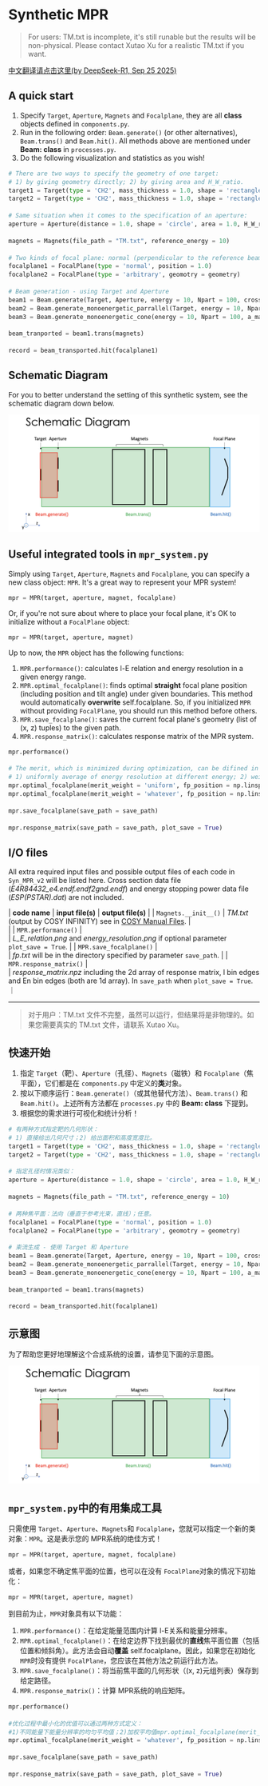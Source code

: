 # Synthetic MPR

> For users: TM.txt is incomplete, it's still runable but the results will be non-physical. Please contact Xutao Xu for a realistic TM.txt if you want.

[中文翻译请点击这里(by DeepSeek-R1, Sep 25 2025)](#chinese-translation)

## A quick start

1. Specify `Target`, `Aperture`, `Magnets` and `Focalplane`, they are all **class** objects defined in `components.py`.
2. Run in the following order: `Beam.generate()` (or other alternatives), `Beam.trans()` and `Beam.hit()`. All methods above are mentioned under **Beam: class** in `processes.py`.
3. Do the following visualization and statistics as you wish!

```python
# There are two ways to specify the geometry of one target: 
# 1) by giving geometry directly; 2) by giving area and H_W_ratio.
target1 = Target(type = 'CH2', mass_thickness = 1.0, shape = 'rectangle', geometry = [width, height])
target2 = Target(type = 'CH2', mass_thickness = 1.0, shape = 'rectangle', area = 1.0, H_W_ratio = 3/2)

# Same situation when it comes to the specification of an aperture:
aperture = Aperture(distance = 1.0, shape = 'circle', area = 1.0, H_W_ratio = 1.0)

magnets = Magnets(file_path = "TM.txt", reference_energy = 10)

# Two kinds of focal plane: normal (perpendicular to the reference beam, straight); arbitrary.
focalplane1 = FocalPlane(type = 'normal', position = 1.0)
focalplane2 = FocalPlane(type = 'arbitrary', geomotry = geometry)

# Beam generation - using Target and Aperture
beam1 = Beam.generate(Target, Aperture, energy = 10, Npart = 100, cross_section = cross_section)
beam2 = Beam.generate_monoenergetic_parrallel(Target, energy = 10, Npart = 100)
beam3 = Beam.generate_monoenergetic_cone(energy = 10, Npart = 100, a_max = 0.01)

beam_tranported = beam1.trans(magnets)

record = beam_transported.hit(focalplane1)
```

## Schematic Diagram

For you to better understand the setting of this synthetic system, see the schematic diagram down below.

![4 components and 3 processes, that's all you could expect!](./readme_imgs/Diagram.png)

## Useful integrated tools in `mpr_system.py`

Simply using `Target`, `Aperture`, `Magnets` and `Focalplane`, you can specify a new class object: `MPR`. It's a great way to represent your MPR system!

```python
mpr = MPR(target, aperture, magnet, focalplane)
```

Or, if you're not sure about where to place your focal plane, it's OK to initialize without a `FocalPlane` object:

```python
mpr = MPR(target, aperture, magnet)
```

Up to now, the `MPR` object has the following functions:

1. `MPR.performance()`: calculates l-E relation and energy resolution in a given energy range.
2. `MPR.optimal_focalplane()`: finds optimal **straight** focal plane position (including position and tilt angle) under given boundaries. This method would automatically **overwrite** self.focalplane. So, if you initialized `MPR` without providing `FocalPlane`, you should run this method before others.
3. `MPR.save_focalplane()`: saves the current focal plane's geometry (list of (x, z) tuples) to the given path.
4. `MPR.response_matrix()`: calculates response matrix of the MPR system.

```python
mpr.performance()

# The merit, which is minimized during optimization, can be difined in two ways:
# 1) uniformly average of energy resolution at different energy; 2) weighted averge of ~  
mpr.optimal_focalplane(merit_weight = 'uniform', fp_position = np.linspace(0, 0.5, 11), fp_angle = np.linspace(10, 30, 6))
mpr.optimal_focalplane(merit_weight = 'whatever', fp_position = np.linspace(0, 0.5, 11), fp_angle = np.linspace(10, 30, 6), merit_weight_lst = [1,2,3,4,5,6,5,4,3,2,1])

mpr.save_focalplane(save_path = save_path)

mpr.response_matrix(save_path = save_path, plot_save = True)
```

## I/O files

All extra required input files and possible output files of each code in `Syn_MPR_v2` will be listed here. Cross section data file (*E4R84432_e4.endf.endf2gnd.endf*) and energy stopping power data file (*ESP(PSTAR).dat*) are not included.

|
**code name**
|
**input file(s)**
|
**output file(s)**
|
|
`Magnets.__init__()`
|
*TM.txt* (output by COSY INFINITY) see in [COSY Manual Files](https://www.bmtdynamics.org/cosy/manual/).
|
\
|
|
`MPR.performance()`
|
\
|
*L_E_relation.png* and *energy_resolution.png* if optional parameter `plot_save = True`.
|
|
`MPR.save_focalplane()`
|
\
|
*fp.txt* will be in the directory specified by parameter `save_path`.
|
|
`MPR.response_matrix()`
|
\
|
*response_matrix.npz* including the 2d array of response matrix, l bin edges and En bin edges (both are 1d array). In `save_path` when `plot_save = True`.
｜

***

<a id="chinese-translation"></a>

> 对于用户：TM.txt 文件不完整，虽然可以运行，但结果将是非物理的。如果您需要真实的 TM.txt 文件，请联系 Xutao Xu。

## 快速开始

1. 指定 `Target`（靶）、`Aperture`（孔径）、`Magnets`（磁铁）和 `Focalplane`（焦平面），它们都是在 `components.py` 中定义的**类**对象。
2. 按以下顺序运行：`Beam.generate()`（或其他替代方法）、`Beam.trans()` 和 `Beam.hit()`。上述所有方法都在 `processes.py` 中的 **Beam: class** 下提到。
3. 根据您的需求进行可视化和统计分析！

```python
# 有两种方式指定靶的几何形状：
# 1) 直接给出几何尺寸；2) 给出面积和高度宽度比。
target1 = Target(type = 'CH2', mass_thickness = 1.0, shape = 'rectangle', geometry = [width, height])
target2 = Target(type = 'CH2', mass_thickness = 1.0, shape = 'rectangle', area = 1.0, H_W_ratio = 3/2)

# 指定孔径时情况类似：
aperture = Aperture(distance = 1.0, shape = 'circle', area = 1.0, H_W_ratio = 1.0)

magnets = Magnets(file_path = "TM.txt", reference_energy = 10)

# 两种焦平面：法向（垂直于参考光束，直线）；任意。
focalplane1 = FocalPlane(type = 'normal', position = 1.0)
focalplane2 = FocalPlane(type = 'arbitrary', geomotry = geometry)

# 束流生成 - 使用 Target 和 Aperture
beam1 = Beam.generate(Target, Aperture, energy = 10, Npart = 100, cross_section = cross_section)
beam2 = Beam.generate_monoenergetic_parrallel(Target, energy = 10, Npart = 100)
beam3 = Beam.generate_monoenergetic_cone(energy = 10, Npart = 100, a_max = 0.01)

beam_tranported = beam1.trans(magnets)

record = beam_transported.hit(focalplane1)
```

## 示意图

为了帮助您更好地理解这个合成系统的设置，请参见下面的示意图。

![4个组件和3个过程，这就是您所能期望的全部！](./readme_imgs/Diagram.png)

## `mpr_system.py`中的有用集成工具

只需使用 `Target`、`Aperture`、`Magnets`和 `Focalplane`，您就可以指定一个新的类对象：`MPR`。这是表示您的 MPR系统的绝佳方式！

```python
mpr = MPR(target, aperture, magnet, focalplane)
```

或者，如果您不确定焦平面的位置，也可以在没有 `FocalPlane`对象的情况下初始化：

```python
mpr = MPR(target, aperture, magnet)
```

到目前为止，`MPR`对象具有以下功能：

1. `MPR.performance()`：在给定能量范围内计算 l-E关系和能量分辨率。
2. `MPR.optimal_focalplane()`：在给定边界下找到最优的**直线**焦平面位置（包括位置和倾斜角）。此方法会自动**覆盖** self.focalplane。因此，如果您在初始化 `MPR`时没有提供 `FocalPlane`，您应该在其他方法之前运行此方法。
3. `MPR.save_focalplane()`：将当前焦平面的几何形状（(x, z)元组列表）保存到给定路径。
4. `MPR.response_matrix()`：计算 MPR系统的响应矩阵。

```python
mpr.performance()

#优化过程中最小化的优值可以通过两种方式定义：
#1)不同能量下能量分辨率的均匀平均值；2)加权平均值mpr.optimal_focalplane(merit_weight = 'uniform', fp_position = np.linspace(0,0.5,11), fp_angle = np.linspace(10,30,6))
mpr.optimal_focalplane(merit_weight = 'whatever', fp_position = np.linspace(0,0.5,11), fp_angle = np.linspace(10,30,6), merit_weight_lst = [1,2,3,4,5,6,5,4,3,2,1])

mpr.save_focalplane(save_path = save_path)

mpr.response_matrix(save_path = save_path, plot_save = True)
```
